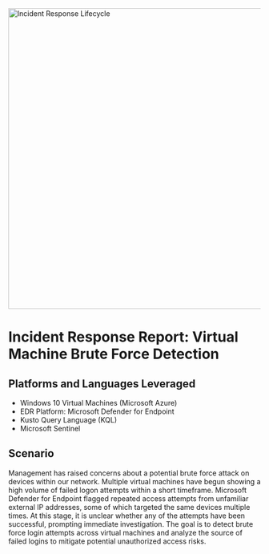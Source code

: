 <img width="600" src="https://github.com/user-attachments/assets/3139ed02-bf2c-4d30-973e-12dc1063fcba" alt="Incident Response Lifecycle"/>

# Incident Response Report: Virtual Machine Brute Force Detection

## Platforms and Languages Leveraged
- Windows 10 Virtual Machines (Microsoft Azure)
- EDR Platform: Microsoft Defender for Endpoint
- Kusto Query Language (KQL)
- Microsoft Sentinel

##  Scenario

Management has raised concerns about a potential brute force attack on devices within our network. Multiple virtual machines have begun showing a high volume of failed logon attempts within a short timeframe. Microsoft Defender for Endpoint flagged repeated access attempts from unfamiliar external IP addresses, some of which targeted the same devices multiple times. At this stage, it is unclear whether any of the attempts have been successful, prompting immediate investigation. The goal is to detect brute force login attempts across virtual machines and analyze the source of failed logins to mitigate potential unauthorized access risks.

